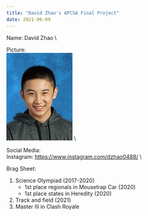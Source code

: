 ```yaml
---
title: "David Zhao's APCSA Final Project"
date: 2021-06-09
---
```


Name: David Zhao \

Picture: \
![image](https://github.com/dzhaoebnet/github-pages-with-jekyll/blob/main/img1.jfif?raw=true) \

Social Media: \
Instagram: https://www.instagram.com/dzhao0488/ \

Brag Sheet: 
  1. Science Olympiad (2017-2020) 
      - 1st place regionals in Mousetrap Car (2020) 
      - 1st place states in Heredity (2020) 
  2. Track and field (2021) 
  3. Master III in Clash Royale 
